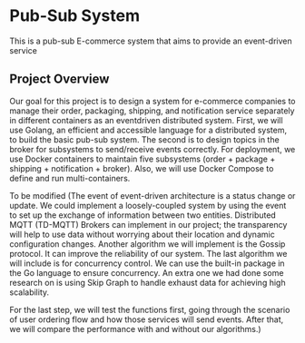 # Pub-Sub System
This is a pub-sub E-commerce system that aims to provide an event-driven service

## Project Overview
Our goal for this project is to design a system for e-commerce companies to manage their order, packaging, shipping, and notification service separately in different containers as an eventdriven distributed system. First, we will use Golang, an efficient and accessible language for a distributed system, to build the basic pub-sub system. The second is to design topics in the broker for subsystems to send/receive events correctly. For deployment, we use Docker containers to maintain five subsystems (order + package + shipping + notification + broker). Also, we will use Docker Compose to define and run multi-containers.

To be modified (The event of event-driven architecture is a status change or update. We could implement a loosely-coupled system by using the event to set up the exchange of information between two entities. Distributed MQTT (TD-MQTT) Brokers can implement in our project; the transparency will help to use data without worrying about their location and dynamic configuration changes. Another algorithm we will implement is the Gossip protocol. It can improve the reliability of our system. The last algorithm we will include is for concurrency control. We can use the built-in package in the Go language to ensure concurrency. An extra one we had done some research on is using Skip Graph to handle exhaust data for achieving high scalability.

For the last step, we will test the functions first, going through the scenario of user ordering flow and how those services will send events. After that, we will compare the performance with and without our algorithms.)
